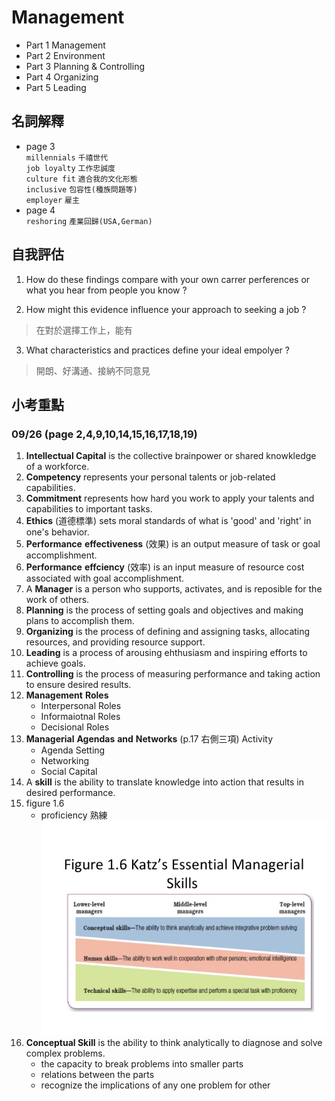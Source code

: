 # Management

+ Part 1 Management
+ Part 2 Environment
+ Part 3 Planning & Controlling
+ Part 4 Organizing
+ Part 5 Leading


## 名詞解釋
+ page 3  
`millennials` `千禧世代`  
`job loyalty` `工作忠誠度`  
`culture fit` `適合我的文化形態`  
`inclusive` `包容性(種族問題等)`  
`employer` `雇主`  
+ page 4  
`reshoring` `產業回歸(USA,German)`  


## 自我評估

1. How do these findings compare with your own carrer perferences or what you hear from people you know ?
> 
2. How might this evidence influence your approach to seeking a job ?
> 在對於選擇工作上，能有
3. What characteristics and practices define your ideal empolyer ?
> 開朗、好溝通、接納不同意見

## 小考重點
### 09/26 (page 2,4,9,10,14,15,16,17,18,19)
1. **Intellectual Capital** is the collective brainpower or shared knowkledge of a workforce.
2. **Competency** represents your personal talents or job-related capabilities.
3. **Commitment** represents how hard you work to apply your talents and capabilities to important tasks.
4. **Ethics** (道德標準) sets moral standards of what is 'good' and 'right' in one's behavior.
5. **Performance** **effectiveness** (效果) is an output measure of task or goal accomplishment.
6. **Performance** **effciency** (效率) is an input measure of resource cost associated with goal accomplishment.
7. A **Manager** is a person who supports, activates, and is reposible for the work of others.
8. **Planning** is the process of setting goals and objectives and making plans to accomplish them.
9. **Organizing** is the process of defining and assigning tasks, allocating resources, and providing resource support.
10. **Leading** is a process of arousing ehthusiasm and inspiring efforts to achieve goals.
11. **Controlling** is the process of measuring performance and taking action to ensure desired results.
12. **Management** **Roles**
    + Interpersonal Roles
    + Informaiotnal Roles
    + Decisional Roles
13. **Managerial** **Agendas** **and** **Networks** (p.17 右側三項) Activity
    + Agenda Setting
    + Networking
    + Social Capital
14. A **skill** is the ability to translate knowledge into action that results in desired performance.
15. figure 1.6
    + proficiency 熟練
    ![43_figure1.6](https://raw.githubusercontent.com/jason19970210/MarkdownPhotos/master/43.jpg)
16. **Conceptual Skill** is the ability to think analytically to diagnose and solve complex problems.
    + the capacity to break problems into smaller parts
    + relations between the parts
    + recognize the implications of any one problem for other